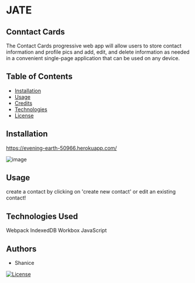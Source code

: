 # JATE

## Conntact Cards
    
The Contact Cards progressive web app will allow users to store contact information and profile pics and add, edit, and delete information as needed in a convenient single-page application that can be used on any device.    
    
## Table of Contents
        
- [Installation](#installation)
- [Usage](#usage)
- [Credits](#authors)
- [Technologies](#technologies)
- [License](#license)

## Installation
https://evening-earth-50966.herokuapp.com/

![image](https://user-images.githubusercontent.com/107827563/214990012-30679a4c-dcf9-4e11-90cb-7397f596a34d.png)

## Usage
create a contact by clicking on 'create new contact' or edit an existing contact!

## Technologies Used 
 Webpack
 IndexedDB
 Workbox
 JavaScript

## Authors
- Shanice

[![License](https://img.shields.io/badge/License-ISC-blue.svg)](https://opensource.org/licenses/ISC)
 
